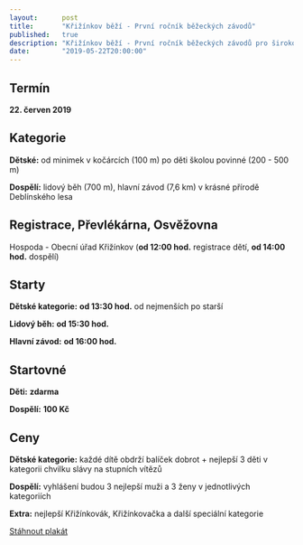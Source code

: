 ```yaml
---
layout:      post
title:       "Křižínkov běží - První ročník běžeckých závodů"
published:   true
description: "Křižínkov běží - První ročník běžeckých závodů pro širokou veřejnost"
date:        "2019-05-22T20:00:00"
---
```

## Termín

<strong class="red">22. červen 2019</strong>

## Kategorie

<strong class="red">Dětské:</strong> od minimek v kočárcích (100 m) po děti školou povinné (200 - 500 m)

<strong class="red">Dospělí:</strong> lidový běh (700 m), hlavní závod (7,6 km) v krásné přírodě Deblínského lesa

## Registrace, Převlékárna, Osvěžovna

Hospoda - Obecní úřad Křižínkov (**od 12:00 hod.** registrace dětí, **od 14:00 hod.** dospělí)

## Starty

<strong class="red">Dětské kategorie:</strong> **od 13:30 hod.** od nejmenších po starší

<strong class="red">Lidový běh:</strong> **od 15:30 hod.**

<strong class="red">Hlavní závod:</strong> **od 16:00 hod.**

## Startovné

<strong class="red">Děti:</strong> **zdarma**

<strong class="red">Dospělí:</strong> **100 Kč**

## Ceny

<strong class="red">Dětské kategorie:</strong> každé dítě obdrží balíček dobrot + nejlepší 3 děti v kategorii chvilku slávy na stupních vítězů

<strong class="red">Dospělí:</strong> vyhlášení budou 3 nejlepší muži a 3 ženy v jednotlivých kategoriích

<strong class="red">Extra:</strong> nejlepší Křižínkovák, Křižínkovačka a další speciální kategorie

<div class="container py-3">
  <div class="btn-toolbar justify-content-center d-print-none" role="toolbar">
    <a class="btn btn-lg btn-success" href="/files/krizinkov-bezi-2019.jpg" target="_blank" rel="noopener">
      <i class="fas fa-file-download"></i>
      Stáhnout plakát
    </a>
  </div>
</div>



